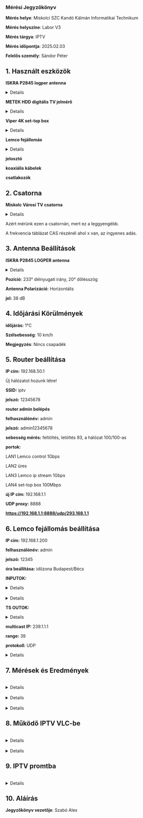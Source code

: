 ### Mérési Jegyzőkönyv

**Mérés helye**: Miskolci SZC Kandó Kálmán Informatikai Technikum 

**Mérés helyszíne**: Labor V3

**Mérés tárgya**: IPTV

**Mérés időpontja**: 2025.02.03

**Felelős személy**: Sándor Péter

## 1. Használt eszközök 

 **ISKRA P2845 logper antenna**
  <br> 
  <details> 
  <img src="https://github.com/SzAlex04/jegyzokonyv/blob/main/egyeb/ISKRA%20P2845%20UHF%20Antenna.png"/> 
  </details> 
 
 **METEK HDD digitális TV jelmérő**
  <br> 
  <details> 
  <img src="https://github.com/SzAlex04/jegyzokonyv/blob/main/egyeb/METEKHD.png"/> 
  </details> 
 
 **Viper 4K set-top box** 
  <br> 
  <details> 
  <img src="https://github.com/SzAlex04/jegyzokonyv/blob/main/egyeb/amiko_viper_4k_v30_1-550x550w.png"/> 
  </details> 

 **Lemco fejállomás**
  <br> 
  <details> 
  <img src="https://github.com/SzAlex04/jegyzokonyv/blob/main/egyeb/lemco.jfif"/> 
  </details>
   
  
 **jelosztó**
 
 **koaxiális kábelek**
 
 **csatlakozók**

## 2. Csatorna

 **Miskolc Városi TV csatorna**
  <br> 
  <details> 
  <img src="https://github.com/SzAlex04/jegyzokonyv/blob/main/egyeb/zsatar.png"/> 
  </details> 

 Azért mérünk ezen a csatornán, mert ez a leggyengébb.
 
 A frekvencia táblázat CAS részénél ahol x van, az ingyenes adás.
 
## 3. Antenna Beállítások

 **ISKRA P2845 LOGPER antenna**
  <br> 
  <details> 
  <img src="https://github.com/SzAlex04/jegyzokonyv/blob/main/egyeb/ISKRA%20P2845%20UHF%20Antenna.png"/> 
  </details> 
 
 **Pozíció**: 233° délnyugati irány, 20° dőlésszög
 
 **Antenna Polarizáció**: Horizontális

 **jel:** 38 dB
 
 ## 4. Időjárási Körülmények

 **időjárás:** 1°C

 **Szélsebesség**: 10 km/h
 
 **Megjegyzés**: Nincs csapadék

## 5. Router beállítása

 **IP cím:** 192.168.50.1

 Új hálózatot hozunk létre!

 **SSID:** iptv

 **jelszó:** 12345678

 **router admin belépés** 

 **felhasználónév:** admin
 
 **jelszó:** admin12345678

 **sebesség mérés:** feltöltés, letöltés  93, a hálózat 100/100-as

 **portok:** 
 
  LAN1 Lemco control 1Gbps

  LAN2 üres

  LAN3 Lemco ip stream 1Gbps

  LAN4 set-top box 100Mbps

 **új IP cím:** 192.168.1.1

 **UDP proxy:** 8888

 **https://192.168.1.1:8888/udp/293.168.1.1**
              
## 6. Lemco fejállomás beállítása

 **IP cím:** 192.168.1.200

 **felhasználónév:** admin

 **jelszó:** 12345 
 
 **óra beállítása:** időzona Budapest/Bécs

 **INPUTOK:**
  <br> 
  <details> 
  <img src="https://github.com/SzAlex04/jegyzokonyv/blob/main/egyeb/dddd.png"/> 
  </details> 

  <br> 
  <details> 
  <img src="https://github.com/SzAlex04/jegyzokonyv/blob/main/egyeb/ddddsdas.png"/> 
  </details>  
  
 **TS OUTOK:**
  <br> 
  <details> 
  <img src="https://github.com/SzAlex04/jegyzokonyv/blob/main/egyeb/ggdfg.png"/> 
  </details>  
 
 **multicast IP:** 239.1.1.1

 **range:** 39

 **protokoll:** UDP
  <br> 
  <details> 
  <img src="https://github.com/SzAlex04/jegyzokonyv/blob/main/egyeb/multicast-attacker-sending-traffic.png"/> 
  </details> 

## 7. Mérések és Eredmények

  <br> 
  <details> 
  <img src="https://github.com/SzAlex04/jegyzokonyv/blob/main/egyeb/its_snapshot_0001.bmp"/> 
  </details> 

  <br> 
  <details> 
  <img src="https://github.com/SzAlex04/jegyzokonyv/blob/main/egyeb/its_snapshot_0002.bmp"/> 
  </details> 

  <br> 
  <details> 
  <img src="https://github.com/SzAlex04/jegyzokonyv/blob/main/egyeb/its_snapshot_0003.bmp"/> 
  </details> 

## 8. Működő IPTV VLC-be

  <br> 
  <details> 
  <img src="https://github.com/SzAlex04/jegyzokonyv/blob/main/egyeb/fsdsdf.png"/> 
  </details> 

  <br> 
  <details> 
  <img src="https://github.com/SzAlex04/jegyzokonyv/blob/main/egyeb/sdfsdfsdf.png"/> 
  </details>

## 9. IPTV promtba

  <br> 
  <details> 
  <img src="https://github.com/SzAlex04/jegyzokonyv/blob/main/egyeb/fdgfgdh.png"/> 
  </details>

## 10. Aláírás

**Jegyzőkönyv vezetője**: Szabó Alex
